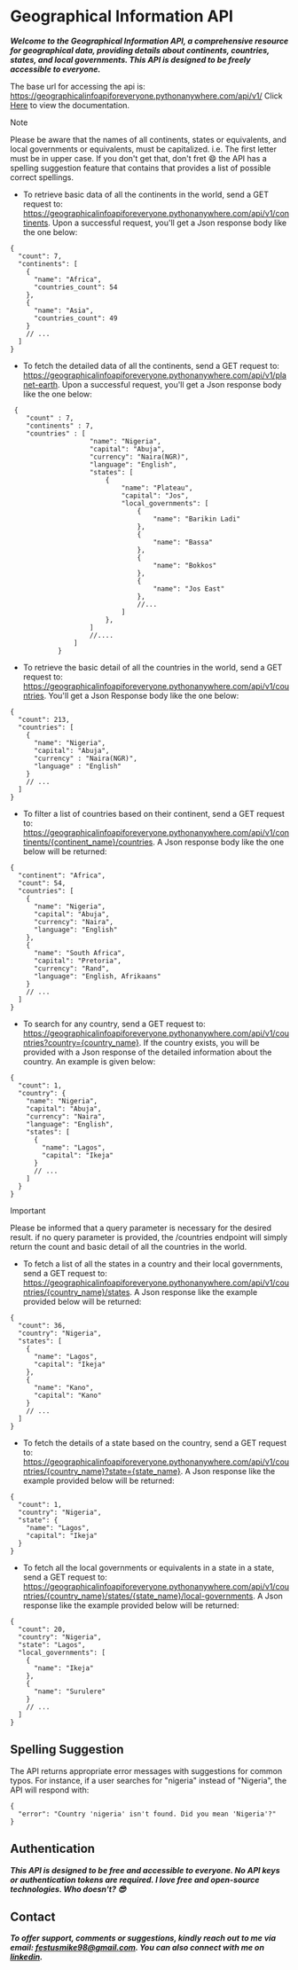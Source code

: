 # Geographical Information API

***Welcome to the Geographical Information API, a comprehensive resource for geographical data, providing details about continents, countries, states, and local governments. This API is designed to be freely accessible to everyone.***

The base url for accessing the api is: https://geographicalinfoapiforeveryone.pythonanywhere.com/api/v1/
Click [Here](https://geographicalinfoapiforeveryone.pythonanywhere.com/api/v1/docs) to view the documentation.

> [!NOTE]
> Please be aware that the names of all continents, states or equivalents, and local governments or equivalents, must be capitalized. i.e. The first letter must be in upper case. If you don't get that, don't fret :smile: the API has a spelling suggestion feature that contains that provides a list of possible correct spellings.

+ To retrieve basic data of all the continents in the world, send a GET request to: https://geographicalinfoapiforeveryone.pythonanywhere.com/api/v1/continents. Upon a successful request, you'll get a Json response body like the one below:

```
{
  "count": 7,
  "continents": [
    {
      "name": "Africa",
      "countries_count": 54
    },
    {
      "name": "Asia",
      "countries_count": 49
    }
    // ...
  ]
}
```

+ To fetch the detailed data of all the continents, send a GET request to: https://geographicalinfoapiforeveryone.pythonanywhere.com/api/v1/planet-earth. Upon a successful request, you'll get a Json response body like the one below: 

```
 {
    "count" : 7,
    "continents" : 7,
    "countries" : [
                    "name": "Nigeria",
                    "capital": "Abuja",
                    "currency": "Naira(NGR)",
                    "language": "English",
                    "states": [
                        {
                            "name": "Plateau",
                            "capital": "Jos",
                            "local_governments": [
                                {
                                    "name": "Barikin Ladi"
                                },
                                {
                                    "name": "Bassa"
                                },
                                {
                                    "name": "Bokkos"
                                },
                                {
                                    "name": "Jos East"
                                },
                                //...
                            ]   
                        },
                    ]
                    //....
                ]
            }
```
+ To retrieve the basic detail of all the countries in the world, send a GET request to: https://geographicalinfoapiforeveryone.pythonanywhere.com/api/v1/countries. You'll get a Json Response body like the one below:
```
{
  "count": 213,
  "countries": [
    {
      "name": "Nigeria",
      "capital": "Abuja",
      "currency" : "Naira(NGR)",
      "language" : "English"
    }
    // ...
  ]
}
```
+ To filter a list of countries based on their continent, send a GET request to: https://geographicalinfoapiforeveryone.pythonanywhere.com/api/v1/continents/{continent_name}/countries. A Json response body like the one below will be returned: 

```
{
  "continent": "Africa",
  "count": 54,
  "countries": [
    {
      "name": "Nigeria",
      "capital": "Abuja",
      "currency": "Naira",
      "language": "English"
    },
    {
      "name": "South Africa",
      "capital": "Pretoria",
      "currency": "Rand",
      "language": "English, Afrikaans"
    }
    // ...
  ]
}
```
+ To search for any country, send a GET request to: https://geographicalinfoapiforeveryone.pythonanywhere.com/api/v1/countries?country={country_name}. If the country exists, you will be provided with a Json response of the detailed information about the country. An example is given below:
```
{
  "count": 1,
  "country": {
    "name": "Nigeria",
    "capital": "Abuja",
    "currency": "Naira",
    "language": "English",
    "states": [
      {
        "name": "Lagos",
        "capital": "Ikeja"
      }
      // ...
    ]
  }
}

```
> [!IMPORTANT]
> Please be informed that a query parameter is necessary for the desired result. if no query parameter is provided, the /countries endpoint will simply return the count and basic detail of all the countries in the world.

+ To fetch a list of all the states in a country and their local governments, send a GET request to: https://geographicalinfoapiforeveryone.pythonanywhere.com/api/v1/countries/{country_name}/states. A Json response like the example provided below will be returned: 

``` 
{
  "count": 36,
  "country": "Nigeria",
  "states": [
    {
      "name": "Lagos",
      "capital": "Ikeja"
    },
    {
      "name": "Kano",
      "capital": "Kano"
    }
    // ...
  ]
}
```
+ To fetch the details of a state based on the country, send a GET request to: https://geographicalinfoapiforeveryone.pythonanywhere.com/api/v1/countries/{country_name}?state={state_name}. A Json response like the example provided below will be returned:

```
{
  "count": 1,
  "country": "Nigeria",
  "state": {
    "name": "Lagos",
    "capital": "Ikeja"
  }
}
```
+ To fetch all the local governments or equivalents in a state in a state, send a GET request to: https://geographicalinfoapiforeveryone.pythonanywhere.com/api/v1/countries/{country_name}/states/{state_name}/local-governments. A Json response like the example provided below will be returned:
```
{
  "count": 20,
  "country": "Nigeria",
  "state": "Lagos",
  "local_governments": [
    {
      "name": "Ikeja"
    },
    {
      "name": "Surulere"
    }
    // ...
  ]
}

```
## Spelling Suggestion
The API returns appropriate error messages with suggestions for common typos. For instance, if a user searches for "nigeria" instead of "Nigeria", the API will respond with:

```
{
  "error": "Country 'nigeria' isn't found. Did you mean 'Nigeria'?"
}

```
## Authentication
***This API is designed to be free and accessible to everyone. No API keys or authentication tokens are required. I love free and open-source technologies. Who doesn't? :sunglasses:*** 

## Contact
***To offer support, comments or suggestions, kindly reach out to me via email: festusmike98@gmail.com. You can also connect with me on [linkedin](https://www.linkedin.com/in/micheal-arifajogun-830378212/).***

